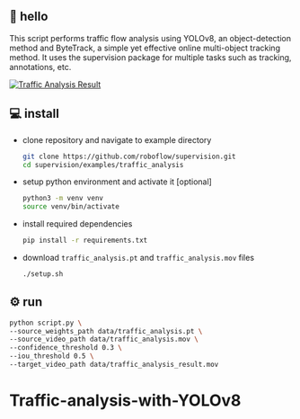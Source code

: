 ## 👋 hello

This script performs traffic flow analysis using YOLOv8, an object-detection method and ByteTrack, a simple yet effective online multi-object tracking method. It uses the supervision package for multiple tasks such as tracking, annotations, etc.

[![Traffic Analysis Result](https://res.cloudinary.com/marcomontalbano/image/upload/v1714279684/video_to_markdown/images/google-drive--1qAjfZProh9qKc30b-uyJSnHXXVPefCpS-c05b58ac6eb4c4700831b2b3070cd403.jpg)](https://drive.google.com/file/d/1qAjfZProh9qKc30b-uyJSnHXXVPefCpS/view?usp=drive_link "Traffic Analysis Result") 


## 💻 install

- clone repository and navigate to example directory

    ```bash
    git clone https://github.com/roboflow/supervision.git
    cd supervision/examples/traffic_analysis
    ```

- setup python environment and activate it [optional]

    ```bash
    python3 -m venv venv
    source venv/bin/activate
    ```

- install required dependencies

    ```bash
    pip install -r requirements.txt
    ```

- download `traffic_analysis.pt` and `traffic_analysis.mov` files

    ```bash
    ./setup.sh
    ```

## ⚙️ run

```bash
python script.py \
--source_weights_path data/traffic_analysis.pt \
--source_video_path data/traffic_analysis.mov \
--confidence_threshold 0.3 \
--iou_threshold 0.5 \
--target_video_path data/traffic_analysis_result.mov
```
# Traffic-analysis-with-YOLOv8
